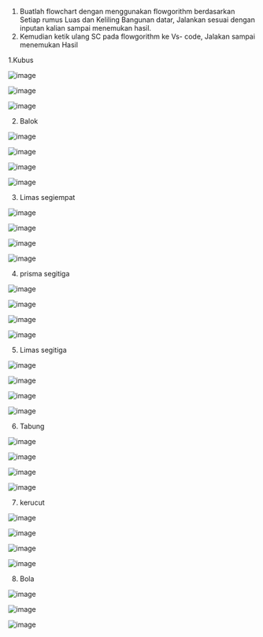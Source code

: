 1. Buatlah flowchart dengan menggunakan flowgorithm berdasarkan Setiap rumus Luas dan 
Keliling Bangunan datar, Jalankan sesuai dengan inputan kalian sampai menemukan hasil.
2. Kemudian ketik ulang SC pada flowgorithm ke Vs- code, Jalakan sampai menemukan Hasil


1.Kubus

![image](https://user-images.githubusercontent.com/93025147/140060004-9d947d6e-4047-42fd-a07b-6c366094039c.png)

![image](https://user-images.githubusercontent.com/93025147/140060103-b53aef07-8426-4c19-8572-f38a95537f15.png)

![image](https://user-images.githubusercontent.com/93025147/140060313-a6351801-63ea-4839-89e1-ebb1e2741b68.png)

2. Balok

![image](https://user-images.githubusercontent.com/93025147/140061821-4131ebdd-519d-435f-b781-f9c85dc06984.png)

![image](https://user-images.githubusercontent.com/93025147/140061870-eeb92f7f-d772-4621-b3bd-587a382f88b2.png)

![image](https://user-images.githubusercontent.com/93025147/140061944-e2338aea-a751-463e-a106-0e564ca87d50.png)

![image](https://user-images.githubusercontent.com/93025147/140062091-14441546-ae9a-4350-9ea9-cb8c5e44304e.png)

3. Limas segiempat

 ![image](https://user-images.githubusercontent.com/93025147/140064061-ac6aed2d-dbc9-4b6c-98a9-004833e0c9a2.png)
 
 ![image](https://user-images.githubusercontent.com/93025147/140064197-0f333080-904c-4105-9109-2b9456ab8d35.png)

![image](https://user-images.githubusercontent.com/93025147/140064278-52b3fbb9-b910-4a29-bf24-ddb980fcbe86.png)

![image](https://user-images.githubusercontent.com/93025147/140064509-e8c93bdc-67e2-4343-b999-b2448a808d9e.png)

4. prisma segitiga

![image](https://user-images.githubusercontent.com/93025147/140068825-f163a7f5-0a45-45ee-be45-3d7397dbfe2c.png)

![image](https://user-images.githubusercontent.com/93025147/140068886-8bedb613-f9f2-4f34-b69e-36cc4a9e94bd.png)

![image](https://user-images.githubusercontent.com/93025147/140069004-20c6763d-c922-4f51-890f-5feb6db57187.png)

![image](https://user-images.githubusercontent.com/93025147/140069375-1930c4cc-9fb6-42fd-ae8a-b7ce4fb10d4a.png)

5. Limas segitiga

![image](https://user-images.githubusercontent.com/93025147/140076130-893910c7-0687-45a9-b925-465c48d764b2.png)

![image](https://user-images.githubusercontent.com/93025147/140076224-a40f84d6-e32f-401a-b67e-95b1dedb8c92.png)

![image](https://user-images.githubusercontent.com/93025147/140075880-a5c89d2e-46da-4a75-9121-57fc95717363.png)

![image](https://user-images.githubusercontent.com/93025147/140076550-75497519-c523-4c79-987e-ea05321364e1.png)

6. Tabung

![image](https://user-images.githubusercontent.com/93025147/140082208-d66f9ab6-7ceb-41aa-85aa-91f70f1cc3f1.png)

![image](https://user-images.githubusercontent.com/93025147/140082305-2f9407d0-8908-4bbb-95c7-2fa3761c8c86.png)

![image](https://user-images.githubusercontent.com/93025147/140082424-3334be68-ecf3-4cda-8e25-d2921bddce8c.png)

![image](https://user-images.githubusercontent.com/93025147/140082684-0c17a6cc-60b1-4a73-b59a-5ed543bd4fed.png)

7. kerucut

![image](https://user-images.githubusercontent.com/93025147/140083776-e00650f8-8beb-4f4c-8c67-9339d0ed097f.png)

![image](https://user-images.githubusercontent.com/93025147/140083826-bee986db-4420-4582-b138-595fbf76b43c.png)

![image](https://user-images.githubusercontent.com/93025147/140083931-1c23bc4c-8253-46e3-a8fb-f6068727ab17.png)

![image](https://user-images.githubusercontent.com/93025147/140084154-42c5f4f2-079b-442e-983f-8087f557b4a1.png)

8. Bola

![image](https://user-images.githubusercontent.com/93025147/140084827-e8f61610-af43-472a-b696-4f7ad0d3cd8e.png)

![image](https://user-images.githubusercontent.com/93025147/140084903-26702a4a-cc97-4d34-a3b0-da1f055b03e0.png)

![image](https://user-images.githubusercontent.com/93025147/140085181-ae7cfe3f-357e-4de1-8e4f-352f40849652.png)

